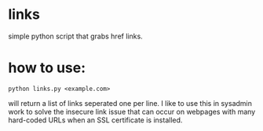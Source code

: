# links
simple python script that grabs href links. 
# how to use:
    python links.py <example.com> 
will return a list of links seperated one per line. I like to use this in sysadmin work to solve the insecure link issue that can occur on webpages with many hard-coded URLs when an SSL certificate is installed. 
